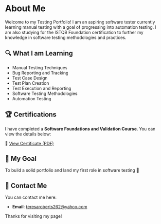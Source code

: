 # About Me

Welcome to my Testing Portfolio! I am an aspiring software tester currently learning manual testing with a goal of progressing into automation testing. I am also studying for the ISTQB Foundation certification to further my knowledge in software testing methodologies and practices.

## 🔍 What I am Learning
- Manual Testing Techniques
- Bug Reporting and Tracking
- Test Case Design
- Test Plan Creation
- Test Execution and Reporting
- Software Testing Methodologies
- Automation Testing 

## 🏆 Certifications
I have completed a **Software Foundations and Validation Course**. You can view the details below:

📄 [View Certificate (PDF)](https://github.com/TSRoberts/TSRoberts/blob/main/Certificate%20of%20Achievement.pdf)


## 🌱 My Goal
To build a solid portfolio and land my first role in software testing 🚀

## 💬 Contact Me
You can contact me here:

- **Email**: teresaroberts262@yahoo.com

Thanks for visiting my page!
